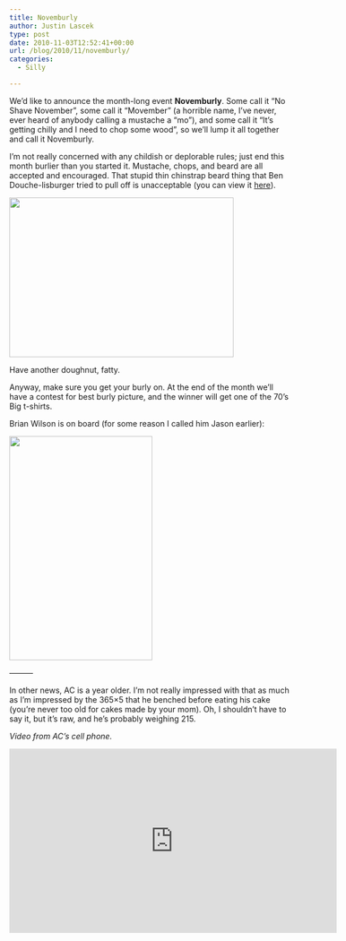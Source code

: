 ```yaml
---
title: Novemburly
author: Justin Lascek
type: post
date: 2010-11-03T12:52:41+00:00
url: /blog/2010/11/novemburly/
categories:
  - Silly

---
```

We&#8217;d like to announce the month-long event **Novemburly**. Some call it &#8220;No Shave November&#8221;, some call it &#8220;Movember&#8221; (a horrible name, I&#8217;ve never, ever heard of anybody calling a mustache a &#8220;mo&#8221;), and some call it &#8220;It&#8217;s getting chilly and I need to chop some wood&#8221;, so we&#8217;ll lump it all together and call it Novemburly.
  

  
I&#8217;m not really concerned with any childish or deplorable rules; just end this month burlier than you started it. Mustache, chops, and beard are all accepted and encouraged. That stupid thin chinstrap beard thing that Ben Douche-lisburger tried to pull off is unacceptable (you can view it [here][1]).
  

  


<div id="attachment_3122" style="width: 410px" class="wp-caption aligncenter">
  <a href="/2010/11/penisbreath.jpg"><img aria-describedby="caption-attachment-3122" data-attachment-id="3122" data-permalink="/blog/2010/11/novemburly/roethlisberger-lawsuit-football/" data-orig-file="/2010/11/penisbreath.jpg" data-orig-size="450,321" data-comments-opened="1" data-image-meta="{&quot;aperture&quot;:&quot;0&quot;,&quot;credit&quot;:&quot;Puskar\/AP&quot;,&quot;camera&quot;:&quot;&quot;,&quot;caption&quot;:&quot;Pittsburgh Steelers quarterback Ben Roethlisberger, right, makes a statement at the Steelers offices in Pittsburgh, as coach Mike Timlin looks on,  Thursday, July 23, 2009.  Roethlisberger says allegations by a Lake Tahoe casino hostess that he raped her a year ago are \&quot;reckless and false.\&quot; (AP Photo\/Gene J. Puskar)   Original Filename: Roethlisberger_Lawsuit_Football_PAGP103.jpg&quot;,&quot;created_timestamp&quot;:&quot;0&quot;,&quot;copyright&quot;:&quot;&quot;,&quot;focal_length&quot;:&quot;0&quot;,&quot;iso&quot;:&quot;0&quot;,&quot;shutter_speed&quot;:&quot;0&quot;,&quot;title&quot;:&quot;Roethlisberger Lawsuit Football&quot;}" data-image-title="Roethlisberger Lawsuit Football" data-image-description="" data-medium-file="/2010/11/penisbreath-400x285.jpg" data-large-file="/2010/11/penisbreath.jpg" src="/2010/11/penisbreath-400x285.jpg" alt="" title="Roethlisberger Lawsuit Football" width="400" height="285" class="size-medium wp-image-3122" srcset="/2010/11/penisbreath-400x285.jpg 400w, /2010/11/penisbreath.jpg 450w" sizes="(max-width: 400px) 100vw, 400px" /></a>
  
  <p id="caption-attachment-3122" class="wp-caption-text">
    Have another doughnut, fatty.
  </p>
</div>

Anyway, make sure you get your burly on. At the end of the month we&#8217;ll have a contest for best burly picture, and the winner will get one of the 70&#8217;s Big t-shirts.
  

  
Brian Wilson is on board (for some reason I called him Jason earlier):
  
[<img data-attachment-id="3125" data-permalink="/blog/2010/11/novemburly/nlcs-giants-phillies-baseball/" data-orig-file="/2010/11/wilsonbeard.jpg" data-orig-size="327,512" data-comments-opened="1" data-image-meta="{&quot;aperture&quot;:&quot;0&quot;,&quot;credit&quot;:&quot;AP&quot;,&quot;camera&quot;:&quot;&quot;,&quot;caption&quot;:&quot;San Francisco Giants relief pitcher Brian Wilson throws during the eighth inning of Game 1 of baseball&#039;s National League Championship Series against the Philadelphia Phillies Saturday, Oct. 16, 2010, in Philadelphia. (AP Photo\/Matt Slocum)&quot;,&quot;created_timestamp&quot;:&quot;1287267950&quot;,&quot;copyright&quot;:&quot;&quot;,&quot;focal_length&quot;:&quot;0&quot;,&quot;iso&quot;:&quot;0&quot;,&quot;shutter_speed&quot;:&quot;0&quot;,&quot;title&quot;:&quot;NLCS Giants Phillies Baseball&quot;}" data-image-title="wilsonbeard" data-image-description="" data-medium-file="/2010/11/wilsonbeard-255x400.jpg" data-large-file="/2010/11/wilsonbeard.jpg" src="/2010/11/wilsonbeard-255x400.jpg" alt="" title="" width="255" height="400" class="aligncenter size-medium wp-image-3125" srcset="/2010/11/wilsonbeard-255x400.jpg 255w, /2010/11/wilsonbeard.jpg 327w" sizes="(max-width: 255px) 100vw, 255px" />][2]
  
&#8212;&#8212;&#8212;
  

  
In other news, AC is a year older. I&#8217;m not really impressed with that as much as I&#8217;m impressed by the 365&#215;5 that he benched before eating his cake (you&#8217;re never too old for cakes made by your mom). Oh, I shouldn&#8217;t have to say it, but it&#8217;s raw, and he&#8217;s probably weighing 215.
  
_Video from AC&#8217;s cell phone._ 
  

  
<span class="embed-youtube" style="text-align:center; display: block;"><iframe class='youtube-player' type='text/html' width='584' height='329' src='https://www.youtube.com/embed/bKYW1vysPC4?version=3&#038;rel=1&#038;fs=1&#038;autohide=2&#038;showsearch=0&#038;showinfo=1&#038;iv_load_policy=1&#038;wmode=transparent' allowfullscreen='true' style='border:0;'></iframe></span>

 [1]: http://theherokids.files.wordpress.com/2010/03/the_new_ben_roethlisberger-copy-790217.png?w=380&h=495
 [2]: /2010/11/wilsonbeard.jpg
